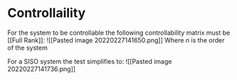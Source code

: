 # Controllaility
For the system to be controllable the following controllability matrix must be [[Full Rank]]:
![[Pasted image 20220227141650.png]]
Where $n$ is the order of the system

For a SISO system the test simplifies to:
![[Pasted image 20220227141736.png]]